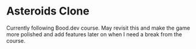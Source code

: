 # Asteroids Clone

Currently following Bood.dev course. May revisit this and make the game more polished and add features later on when I need a break from the course.
